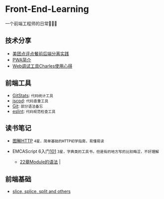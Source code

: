 # Front-End-Learning
一个前端工程师的日常🐒🙈😝

## 技术分享
<!-- 
- KOA
    - [书写中][Callback, Promise, Generator, Async, 前端异步的前世今生][42]
    - [计划中][KOA简介][43]
    - [点餐微信小程序性能优化方案][43]
-->
- [美团点评点餐前后端分离实践][41]
- [PWA简介][44]
- [Web调试工具Charles使用心得][25]

## 前端工具
- [GitStats][21]: `代码统计工具`
- [jscpd][22]: `代码查重工具`
- [Git][26]: `部分语法备忘`  
- [eslint][24]: `代码规范检查工具` 

<!-- 
- [计划中][webpack][23]: `前端打包工具`
- 
- [计划中][Jenkins][26]: `持续集成工具，用于监控持续重复的工作`
-->
<!-- 
## 框架以及规范

- [计划中]React
    -[React Diff解析][61] 
    -[时间旅行][62]

- [书写中][Redux][65] 
--> 
<!-- 
## 编程思想

- [计划中][函数式编程][63]  
- [计划中][各种快排][63]  
-->

## 读书笔记
- [图解HTTP][100] `4星，简单基础的HTTP初学指南，易懂易读`

- EMCAScript 6入门[101] `3星，字典类的工具书，但是有的地方写的比较晦涩，不好理解`  
    - [22章Module的语法][102] | 

<!-- - [深入浅出React和Redux][103]  -->

<!-- - [pinkie源码阅读][100] `这里加一下~~` -->

## 前端基础
- [slice, splice, split and others][81] 

<!-- - [setTimeout 0][100] `这里加一下~~` -->
<!-- - [手动实现一个throttle[100] `这里加一下~~` -->

[21]: ./前端工具/GitStats.md
[22]: ./前端工具/jscpd.md
[25]: ./前端工具/Charles.md
[24]: ./前端工具/eslint.md
[26]: ./前端工具/Git少用语法备忘.md

[41]: ./技术分享/KOA/美团点评点餐前后端分离实践.md
[42]: ./技术分享/KOA/Callback%2C%20Promise%2C%20Generator%2C%20Async——前端异步编程的前世今生.md
[43]: ./技术分享/微信小程序/微信小程序性能优化方案.md
[44]: ./技术分享/PWA/PWA简介.md

[65]: ./框架以及规范/Redux.md

[81]: ./前端基础/slice,splice,splitAndOthers.md

[100]: ./读书笔记/<图解HTTP>学习笔记.md
[101]: ./读书笔记/EMCAScript%206入门/<EMCAScript%206入门>学习笔记.md
[102]: ./读书笔记/EMCAScript%206入门/22章Module的语法.md
[103]: ./读书笔记/<深入浅出React和Redux>学习笔记.md
